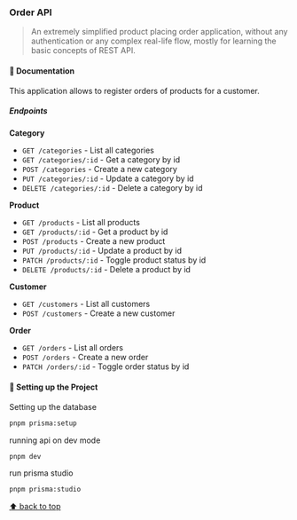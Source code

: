 
### Order API

> An extremely simplified product placing order application, without any authentication or any complex real-life flow, mostly for learning the basic concepts of REST API.

#### :book: Documentation

This application allows to register orders of products for a customer.

##### Endpoints

**Category**
- `GET /categories` - List all categories
- `GET /categories/:id` - Get a category by id
- `POST /categories` - Create a new category
- `PUT /categories/:id` - Update a category by id
- `DELETE /categories/:id` - Delete a category by id

**Product**
- `GET /products` - List all products
- `GET /products/:id` - Get a product by id
- `POST /products` - Create a new product
- `PUT /products/:id` - Update a product by id
- `PATCH /products/:id` - Toggle product status by id
- `DELETE /products/:id` - Delete a product by id

**Customer**
- `GET /customers` - List all customers
- `POST /customers` - Create a new customer

**Order**
- `GET /orders` - List all orders
- `POST /orders` - Create a new order
- `PATCH /orders/:id` - Toggle order status by id


#### :wrench: Setting up the Project

Setting up the database
```sh
pnpm prisma:setup
```
running api on dev mode
```sh
pnpm dev
```
run prisma studio
```sh
pnpm prisma:studio
```

[⬆ back to top](#order-api)
